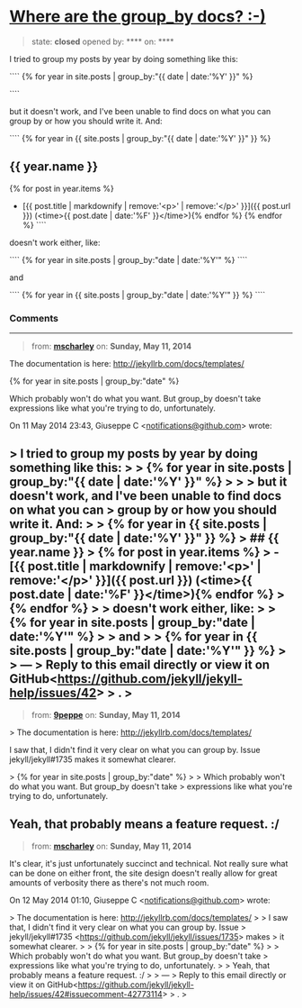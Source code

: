 # [Where are the group_by docs? :-)](https://github.com/jekyll/jekyll-help/issues/42)

> state: **closed** opened by: **** on: ****

I tried to group my posts by year by doing something like this:

&#x60;&#x60;&#x60;&#x60;
{% for year in site.posts | group_by:&quot;{{ date | date:&#x27;%Y&#x27; }}&quot; %}

&#x60;&#x60;&#x60;&#x60;

but it doesn&#x27;t work, and I&#x27;ve been unable to find docs on what you can group by or how you should write it. And: 

&#x60;&#x60;&#x60;&#x60;
{% for year in {{ site.posts | group_by:&quot;{{ date | date:&#x27;%Y&#x27; }}&quot; }} %}
## {{ year.name }}
{% for post in year.items %}
- [{{ post.title | markdownify | remove:&#x27;&lt;p&gt;&#x27; | remove:&#x27;&lt;/p&gt;&#x27; }}]({{ post.url }}) (&lt;time&gt;{{ post.date | date:&#x27;%F&#x27; }}&lt;/time&gt;){% endfor %}
{% endfor %}
&#x60;&#x60;&#x60;&#x60;

doesn&#x27;t work either, like:

&#x60;&#x60;&#x60;&#x60;
{% for year in site.posts | group_by:&quot;date | date:&#x27;%Y&#x27;&quot; %}
&#x60;&#x60;&#x60;&#x60;

and 

&#x60;&#x60;&#x60;&#x60;
{% for year in {{ site.posts | group_by:&quot;date | date:&#x27;%Y&#x27;&quot; }} %}
&#x60;&#x60;&#x60;&#x60;



### Comments

---
> from: [**mscharley**](https://github.com/jekyll/jekyll-help/issues/42#issuecomment-42772421) on: **Sunday, May 11, 2014**

The documentation is here: http://jekyllrb.com/docs/templates/

{% for year in site.posts | group_by:&quot;date&quot; %}

Which probably won&#x27;t do what you want. But group_by doesn&#x27;t take
expressions like what you&#x27;re trying to do, unfortunately.


On 11 May 2014 23:43, Giuseppe C &lt;notifications@github.com&gt; wrote:

&gt; I tried to group my posts by year by doing something like this:
&gt;
&gt; {% for year in site.posts | group_by:&quot;{{ date | date:&#x27;%Y&#x27; }}&quot; %}
&gt;
&gt;
&gt; but it doesn&#x27;t work, and I&#x27;ve been unable to find docs on what you can
&gt; group by or how you should write it. And:
&gt;
&gt; {% for year in {{ site.posts | group_by:&quot;{{ date | date:&#x27;%Y&#x27; }}&quot; }} %}
&gt; ## {{ year.name }}
&gt; {% for post in year.items %}
&gt; - [{{ post.title | markdownify | remove:&#x27;&lt;p&gt;&#x27; | remove:&#x27;&lt;/p&gt;&#x27; }}]({{ post.url }}) (&lt;time&gt;{{ post.date | date:&#x27;%F&#x27; }}&lt;/time&gt;){% endfor %}
&gt; {% endfor %}
&gt;
&gt; doesn&#x27;t work either, like:
&gt;
&gt; {% for year in site.posts | group_by:&quot;date | date:&#x27;%Y&#x27;&quot; %}
&gt;
&gt; and
&gt;
&gt; {% for year in {{ site.posts | group_by:&quot;date | date:&#x27;%Y&#x27;&quot; }} %}
&gt;
&gt; —
&gt; Reply to this email directly or view it on GitHub&lt;https://github.com/jekyll/jekyll-help/issues/42&gt;
&gt; .
&gt;
---
> from: [**9peppe**](https://github.com/jekyll/jekyll-help/issues/42#issuecomment-42773114) on: **Sunday, May 11, 2014**

&gt; The documentation is here: http://jekyllrb.com/docs/templates/

I saw that, I didn&#x27;t find it very clear on what you can group by. Issue jekyll/jekyll#1735 makes it somewhat clearer. 

&gt; {% for year in site.posts | group_by:&quot;date&quot; %}
&gt; 
&gt; Which probably won&#x27;t do what you want. But group_by doesn&#x27;t take
&gt; expressions like what you&#x27;re trying to do, unfortunately.

Yeah, that probably means a feature request. :/
---
> from: [**mscharley**](https://github.com/jekyll/jekyll-help/issues/42#issuecomment-42773345) on: **Sunday, May 11, 2014**

It&#x27;s clear, it&#x27;s just unfortunately succinct and technical. Not really sure
what can be done on either front, the site design doesn&#x27;t really allow for
great amounts of verbosity there as there&#x27;s not much room.


On 12 May 2014 01:10, Giuseppe C &lt;notifications@github.com&gt; wrote:

&gt; The documentation is here: http://jekyllrb.com/docs/templates/
&gt;
&gt; I saw that, I didn&#x27;t find it very clear on what you can group by. Issue
&gt; jekyll/jekyll#1735 &lt;https://github.com/jekyll/jekyll/issues/1735&gt; makes
&gt; it somewhat clearer.
&gt;
&gt; {% for year in site.posts | group_by:&quot;date&quot; %}
&gt;
&gt; Which probably won&#x27;t do what you want. But group_by doesn&#x27;t take
&gt; expressions like what you&#x27;re trying to do, unfortunately.
&gt;
&gt; Yeah, that probably means a feature request. :/
&gt;
&gt; —
&gt; Reply to this email directly or view it on GitHub&lt;https://github.com/jekyll/jekyll-help/issues/42#issuecomment-42773114&gt;
&gt; .
&gt;
